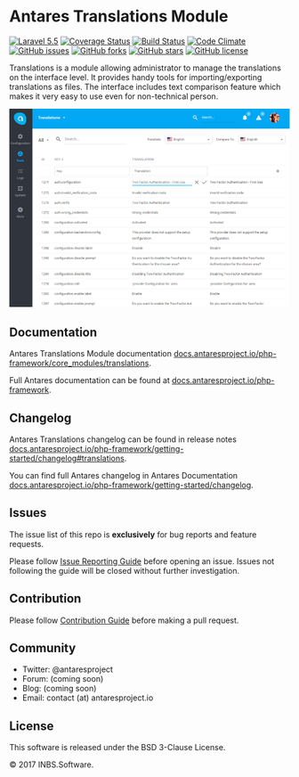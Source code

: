 # Antares Translations Module

[![Laravel 5.5](https://img.shields.io/badge/Laravel-5.5-orange.svg)](http://laravel.com)
[![Coverage Status](https://coveralls.io/repos/github/antaresproject/translations/badge.svg?branch=0.9.2)](https://coveralls.io/github/antaresproject/translations?branch=0.9.2)
[![Build Status](https://travis-ci.org/antaresproject/translations.svg?branch=0.9.2)](https://travis-ci.org/antaresproject/translations)
[![Code Climate](https://codeclimate.com/github/antaresproject/translations/badges/gpa.svg)](https://codeclimate.com/github/antaresproject/translations)
[![GitHub issues](https://img.shields.io/github/issues/antaresproject/translations.svg)](https://github.com/antaresproject/translations/issues)
[![GitHub forks](https://img.shields.io/github/forks/antaresproject/translations.svg)](https://github.com/antaresproject/translations/network)
[![GitHub stars](https://img.shields.io/github/stars/antaresproject/translations.svg)](https://github.com/antaresproject/translations/stargazers)
[![GitHub license](https://img.shields.io/badge/license-New%20BSD-blue.svg)](https://raw.githubusercontent.com/antaresproject/translations/0.9.2/LICENSE)

Translations is a module allowing administrator to manage the translations on the interface level. It provides handy tools for importing/exporting translations as files. The interface includes text comparison feature which makes it very easy to use even for non-technical person.

![translations](docs/img/translations.PNG)

## Documentation

Antares Translations Module documentation [docs.antaresproject.io/php-framework/core_modules/translations](http://www.docs.antaresproject.io/php-framework/core-modules/translations).

Full Antares documentation can be found at [docs.antaresproject.io/php-framework](http://www.docs.antaresproject.io/php-framework).


## Changelog

Antares Translations changelog can be found in release notes [docs.antaresproject.io/php-framework/getting-started/changelog#translations](http://www.docs.antaresproject.io/php-framework/getting-started/changelog#translations).

You can find full Antares changelog in Antares Documentation [docs.antaresproject.io/php-framework/getting-started/changelog](http://www.docs.antaresproject.io/php-framework/getting-started/changelog).

## Issues

The issue list of this repo is **exclusively** for bug reports and feature requests.

Please follow [Issue Reporting Guide](http://www.docs.antaresproject.io/php-framework/getting-started/issues-reporting-guide) before opening an issue. Issues not following the guide will be closed without further investigation.

## Contribution

Please follow [Contribution Guide](http://www.docs.antaresproject.io/php-framework/getting-started/contribution-guide) before making a pull request.

## Community

* Twitter: @antaresproject
* Forum: (coming soon)
* Blog: (coming soon)
* Email: contact (at) antaresproject.io


## License

This software is released under the BSD 3-Clause License.

© 2017 INBS.Software.
